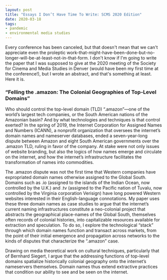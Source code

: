 ```yaml
---
layout: post
title: "Essays I Don’t Have Time To Write: SCMS 2020 Edition"
date: 2020-03-18
tags:
- pandemic
- environmental media studies
---
```


Every conference has been canceled, but that doesn't mean that we can't appreciate even the proleptic work-that-might-have-been-done-but-no-longer-will-be-at-least-not-in-that-form. I don't know if I'm going to write the paper that I was supposed to give at the 2020 meeting of the Society for Cinema and Media Studies in Denver (would have been my first time at the conference!), but I wrote an abstract, and that's something at least. Here it is.

### “Felling the .amazon: The Colonial Geographies of Top-Level Domains”

Who should control the top-level domain (TLD) “.amazon”—one of the world’s largest tech companies, or the South American nations of the Amazonian basin? And by what technologies and techniques is that control exerted? In the spring of 2019, the Internet Corporation for Assigned Names and Numbers (ICANN), a nonprofit organization that oversees the internet’s domain names and nameserver databases, ended a seven-year-long dispute between Amazon and eight South American governments over the .amazon TLD, ruling in favor of the company. At stake were not only issues of website branding, but also the logics of how names emerge and circulate on the internet, and how the internet’s infrastructure facilitates the transformation of names into commodities. 

The .amazon dispute was not the first time that Western companies have expropriated domain names otherwise assigned to the Global South. Domains such as .io (assigned to the islands of the Indian Ocean, now controlled by the U.K.) and .tv (assigned to the Pacific nation of Tuvalu, now controlled by the Virginia corporation Verisign) have long powered Western websites interested in their English-language connotations. My paper uses these three domain names as case studies to argue that the internet’s current naming infrastructures constitute a neo-colonial project that abstracts the geographical place-names of the Global South, themselves often records of colonial histories, into capitalizable resources available for extraction and speculation. To do so, I explore the technological “stack” through which domain names function and transact across markets, from the point of their initial emergence and propagation across networks to the kinds of disputes that characterize the “.amazon” case. 

Drawing on media theoretical work on cultural techniques, particularly that of Bernhard Siegert, I argue that the addressing functions of top-level domains spatialize historically colonial geography onto the internet’s nameservers themselves. Domain names thus extend extractive practices that condition our ability to see and be seen on the internet.